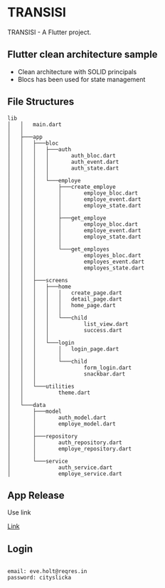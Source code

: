 # TRANSISI

TRANSISI - A Flutter project.

## Flutter clean architecture sample

- Clean architecture with SOLID principals
- Blocs has been used for state management

## File Structures

```
lib
│   │   main.dart
│   │
│   ├───app
│   │   ├───bloc
│   │   │   ├───auth
│   │   │   │       auth_bloc.dart
│   │   │   │       auth_event.dart
│   │   │   │       auth_state.dart
│   │   │   │
│   │   │   └───employe
│   │   │       ├───create_employe
│   │   │       │       employe_bloc.dart
│   │   │       │       employe_event.dart
│   │   │       │       employe_state.dart
│   │   │       │
│   │   │       ├───get_employe
│   │   │       │       employe_bloc.dart
│   │   │       │       employe_event.dart
│   │   │       │       employe_state.dart
│   │   │       │
│   │   │       └───get_employes
│   │   │               employes_bloc.dart
│   │   │               employes_event.dart
│   │   │               employes_state.dart
│   │   │
│   │   ├───screens
│   │   │   ├───home
│   │   │   │   │   create_page.dart
│   │   │   │   │   detail_page.dart
│   │   │   │   │   home_page.dart
│   │   │   │   │
│   │   │   │   └───child
│   │   │   │           list_view.dart
│   │   │   │           success.dart
│   │   │   │
│   │   │   └───login
│   │   │       │   login_page.dart
│   │   │       │
│   │   │       └───child
│   │   │               form_login.dart
│   │   │               snackbar.dart
│   │   │
│   │   └───utilities
│   │           theme.dart
│   │
│   └───data
│       ├───model
│       │       auth_model.dart
│       │       employe_model.dart
│       │
│       ├───repository
│       │       auth_repository.dart
│       │       employe_repository.dart
│       │
│       └───service
│               auth_service.dart
│               employe_service.dart
```

## App Release

Use link

[Link](https://drive.google.com/drive/u/1/folders/1uKPmIyy8iav_OIGcV16nrz0HX9WDgbYs)

## Login

```

email: eve.holt@reqres.in
password: cityslicka

```
